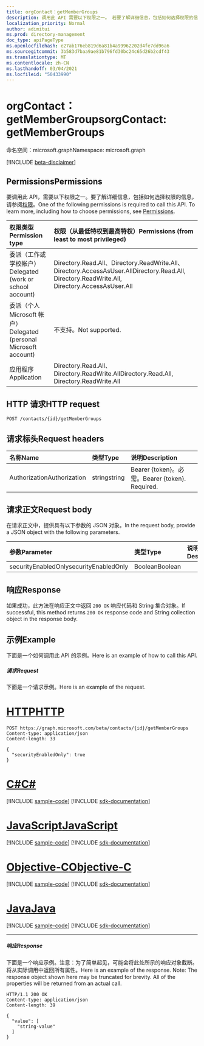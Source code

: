 ```yaml
---
title: orgContact：getMemberGroups
description: 调用此 API 需要以下权限之一。 若要了解详细信息，包括如何选择权限的信息，请参阅权限。
localization_priority: Normal
author: adimitui
ms.prod: directory-management
doc_type: apiPageType
ms.openlocfilehash: e27ab176eb819d6a81b4a99962202d4fe7dd96a6
ms.sourcegitcommit: 3b583d7baa9ae81b796fd30bc24c65d26b2cdf43
ms.translationtype: MT
ms.contentlocale: zh-CN
ms.lasthandoff: 03/04/2021
ms.locfileid: "50433990"
---
```

# <a name="orgcontact-getmembergroups"></a><span data-ttu-id="bb68b-104">orgContact：getMemberGroups</span><span class="sxs-lookup"><span data-stu-id="bb68b-104">orgContact: getMemberGroups</span></span>

<span data-ttu-id="bb68b-105">命名空间：microsoft.graph</span><span class="sxs-lookup"><span data-stu-id="bb68b-105">Namespace: microsoft.graph</span></span>

[!INCLUDE [beta-disclaimer](../../includes/beta-disclaimer.md)]

## <a name="permissions"></a><span data-ttu-id="bb68b-106">Permissions</span><span class="sxs-lookup"><span data-stu-id="bb68b-106">Permissions</span></span>
<span data-ttu-id="bb68b-p102">要调用此 API，需要以下权限之一。要了解详细信息，包括如何选择权限的信息，请参阅[权限](/graph/permissions-reference)。</span><span class="sxs-lookup"><span data-stu-id="bb68b-p102">One of the following permissions is required to call this API. To learn more, including how to choose permissions, see [Permissions](/graph/permissions-reference).</span></span>

|<span data-ttu-id="bb68b-109">权限类型</span><span class="sxs-lookup"><span data-stu-id="bb68b-109">Permission type</span></span>      | <span data-ttu-id="bb68b-110">权限（从最低特权到最高特权）</span><span class="sxs-lookup"><span data-stu-id="bb68b-110">Permissions (from least to most privileged)</span></span>              |
|:--------------------|:---------------------------------------------------------|
|<span data-ttu-id="bb68b-111">委派（工作或学校帐户）</span><span class="sxs-lookup"><span data-stu-id="bb68b-111">Delegated (work or school account)</span></span> | <span data-ttu-id="bb68b-112">Directory.Read.All、Directory.ReadWrite.All、Directory.AccessAsUser.All</span><span class="sxs-lookup"><span data-stu-id="bb68b-112">Directory.Read.All, Directory.ReadWrite.All, Directory.AccessAsUser.All</span></span>    |
|<span data-ttu-id="bb68b-113">委派（个人 Microsoft 帐户）</span><span class="sxs-lookup"><span data-stu-id="bb68b-113">Delegated (personal Microsoft account)</span></span> | <span data-ttu-id="bb68b-114">不支持。</span><span class="sxs-lookup"><span data-stu-id="bb68b-114">Not supported.</span></span>    |
|<span data-ttu-id="bb68b-115">应用程序</span><span class="sxs-lookup"><span data-stu-id="bb68b-115">Application</span></span> | <span data-ttu-id="bb68b-116">Directory.Read.All、Directory.ReadWrite.All</span><span class="sxs-lookup"><span data-stu-id="bb68b-116">Directory.Read.All, Directory.ReadWrite.All</span></span> |

## <a name="http-request"></a><span data-ttu-id="bb68b-117">HTTP 请求</span><span class="sxs-lookup"><span data-stu-id="bb68b-117">HTTP request</span></span>
<!-- { "blockType": "ignored" } -->
```http
POST /contacts/{id}/getMemberGroups

```
## <a name="request-headers"></a><span data-ttu-id="bb68b-118">请求标头</span><span class="sxs-lookup"><span data-stu-id="bb68b-118">Request headers</span></span>
| <span data-ttu-id="bb68b-119">名称</span><span class="sxs-lookup"><span data-stu-id="bb68b-119">Name</span></span>       | <span data-ttu-id="bb68b-120">类型</span><span class="sxs-lookup"><span data-stu-id="bb68b-120">Type</span></span> | <span data-ttu-id="bb68b-121">说明</span><span class="sxs-lookup"><span data-stu-id="bb68b-121">Description</span></span>|
|:---------------|:--------|:----------|
| <span data-ttu-id="bb68b-122">Authorization</span><span class="sxs-lookup"><span data-stu-id="bb68b-122">Authorization</span></span>  | <span data-ttu-id="bb68b-123">string</span><span class="sxs-lookup"><span data-stu-id="bb68b-123">string</span></span>  | <span data-ttu-id="bb68b-p103">Bearer {token}。必需。</span><span class="sxs-lookup"><span data-stu-id="bb68b-p103">Bearer {token}. Required.</span></span> |

## <a name="request-body"></a><span data-ttu-id="bb68b-126">请求正文</span><span class="sxs-lookup"><span data-stu-id="bb68b-126">Request body</span></span>
<span data-ttu-id="bb68b-127">在请求正文中，提供具有以下参数的 JSON 对象。</span><span class="sxs-lookup"><span data-stu-id="bb68b-127">In the request body, provide a JSON object with the following parameters.</span></span>

| <span data-ttu-id="bb68b-128">参数</span><span class="sxs-lookup"><span data-stu-id="bb68b-128">Parameter</span></span>    | <span data-ttu-id="bb68b-129">类型</span><span class="sxs-lookup"><span data-stu-id="bb68b-129">Type</span></span>   |<span data-ttu-id="bb68b-130">说明</span><span class="sxs-lookup"><span data-stu-id="bb68b-130">Description</span></span>|
|:---------------|:--------|:----------|
|<span data-ttu-id="bb68b-131">securityEnabledOnly</span><span class="sxs-lookup"><span data-stu-id="bb68b-131">securityEnabledOnly</span></span>|<span data-ttu-id="bb68b-132">Boolean</span><span class="sxs-lookup"><span data-stu-id="bb68b-132">Boolean</span></span>||

## <a name="response"></a><span data-ttu-id="bb68b-133">响应</span><span class="sxs-lookup"><span data-stu-id="bb68b-133">Response</span></span>

<span data-ttu-id="bb68b-134">如果成功，此方法在响应正文中返回 `200 OK` 响应代码和 String 集合对象。</span><span class="sxs-lookup"><span data-stu-id="bb68b-134">If successful, this method returns `200 OK` response code and String collection object in the response body.</span></span>

## <a name="example"></a><span data-ttu-id="bb68b-135">示例</span><span class="sxs-lookup"><span data-stu-id="bb68b-135">Example</span></span>
<span data-ttu-id="bb68b-136">下面是一个如何调用此 API 的示例。</span><span class="sxs-lookup"><span data-stu-id="bb68b-136">Here is an example of how to call this API.</span></span>
##### <a name="request"></a><span data-ttu-id="bb68b-137">请求</span><span class="sxs-lookup"><span data-stu-id="bb68b-137">Request</span></span>
<span data-ttu-id="bb68b-138">下面是一个请求示例。</span><span class="sxs-lookup"><span data-stu-id="bb68b-138">Here is an example of the request.</span></span>

# <a name="http"></a>[<span data-ttu-id="bb68b-139">HTTP</span><span class="sxs-lookup"><span data-stu-id="bb68b-139">HTTP</span></span>](#tab/http)
<!-- {
  "blockType": "request",
  "name": "orgcontact_getmembergroups"
}-->
```http
POST https://graph.microsoft.com/beta/contacts/{id}/getMemberGroups
Content-type: application/json
Content-length: 33

{
  "securityEnabledOnly": true
}
```
# <a name="c"></a>[<span data-ttu-id="bb68b-140">C#</span><span class="sxs-lookup"><span data-stu-id="bb68b-140">C#</span></span>](#tab/csharp)
[!INCLUDE [sample-code](../includes/snippets/csharp/orgcontact-getmembergroups-csharp-snippets.md)]
[!INCLUDE [sdk-documentation](../includes/snippets/snippets-sdk-documentation-link.md)]

# <a name="javascript"></a>[<span data-ttu-id="bb68b-141">JavaScript</span><span class="sxs-lookup"><span data-stu-id="bb68b-141">JavaScript</span></span>](#tab/javascript)
[!INCLUDE [sample-code](../includes/snippets/javascript/orgcontact-getmembergroups-javascript-snippets.md)]
[!INCLUDE [sdk-documentation](../includes/snippets/snippets-sdk-documentation-link.md)]

# <a name="objective-c"></a>[<span data-ttu-id="bb68b-142">Objective-C</span><span class="sxs-lookup"><span data-stu-id="bb68b-142">Objective-C</span></span>](#tab/objc)
[!INCLUDE [sample-code](../includes/snippets/objc/orgcontact-getmembergroups-objc-snippets.md)]
[!INCLUDE [sdk-documentation](../includes/snippets/snippets-sdk-documentation-link.md)]

# <a name="java"></a>[<span data-ttu-id="bb68b-143">Java</span><span class="sxs-lookup"><span data-stu-id="bb68b-143">Java</span></span>](#tab/java)
[!INCLUDE [sample-code](../includes/snippets/java/orgcontact-getmembergroups-java-snippets.md)]
[!INCLUDE [sdk-documentation](../includes/snippets/snippets-sdk-documentation-link.md)]

---


##### <a name="response"></a><span data-ttu-id="bb68b-144">响应</span><span class="sxs-lookup"><span data-stu-id="bb68b-144">Response</span></span>
<span data-ttu-id="bb68b-p104">下面是一个响应示例。注意：为了简单起见，可能会将此处所示的响应对象截断。将从实际调用中返回所有属性。</span><span class="sxs-lookup"><span data-stu-id="bb68b-p104">Here is an example of the response. Note: The response object shown here may be truncated for brevity. All of the properties will be returned from an actual call.</span></span>
<!-- {
  "blockType": "response",
  "truncated": true,
  "@odata.type": "string",
  "isCollection": true
} -->
```http
HTTP/1.1 200 OK
Content-type: application/json
Content-length: 39

{
  "value": [
    "string-value"
  ]
}
```

<!-- uuid: 8fcb5dbc-d5aa-4681-8e31-b001d5168d79
2015-10-25 14:57:30 UTC -->
<!--
{
  "type": "#page.annotation",
  "description": "orgContact: getMemberGroups",
  "keywords": "",
  "section": "documentation",
  "tocPath": "",
  "suppressions": [
  ]
}
-->



